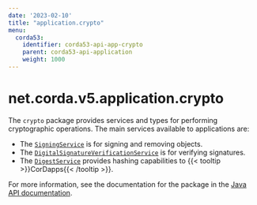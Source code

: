 ```yaml
---
date: '2023-02-10'
title: "application.crypto"
menu:
  corda53:
    identifier: corda53-api-app-crypto
    parent: corda53-api-application
    weight: 1000
---
```

# net.corda.v5.application.crypto
The `crypto` package provides services and types for performing cryptographic operations. The main services available to applications are:

* The <a href="/en/api-ref/corda/{{<version-num>}}/net/corda/v5/application/crypto/SigningService.html" target="_blank">`SigningService`</a> is for signing and removing objects.
* The <a href="/en/api-ref/corda/{{<version-num>}}/net/corda/v5/application/crypto/DigitalSignatureVerificationService.html" target="_blank">`DigitalSignatureVerificationService`</a> is for verifying signatures.
* The <a href="/en/api-ref/corda/{{<version-num>}}/net/corda/v5/application/crypto/DigestService.html" target=" blank">`DigestService`</a> provides hashing capabilities to {{< tooltip >}}CorDapps{{< /tooltip >}}.

For more information, see the documentation for the package in the <a href="/en/api-ref/corda/{{<version-num>}}/net/corda/v5/application/crypto/package-summary.html" target=" blank">Java API documentation</a>.
